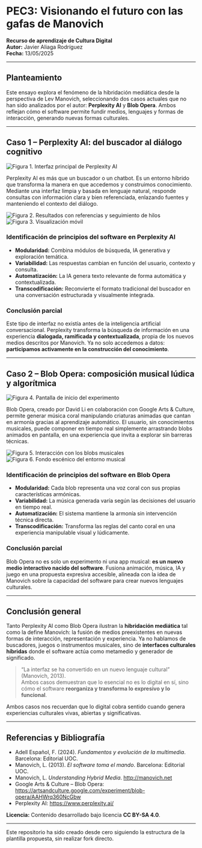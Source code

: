 # PEC3: Visionando el futuro con las gafas de Manovich

**Recurso de aprendizaje de Cultura Digital**  
**Autor:** Javier Aliaga Rodríguez  
**Fecha:** 13/05/2025  

---

## Planteamiento

Este ensayo explora el fenómeno de la hibridación mediática desde la perspectiva de Lev Manovich, seleccionando dos casos actuales que no han sido analizados por el autor: **Perplexity AI** y **Blob Opera**. Ambos reflejan cómo el software permite fundir medios, lenguajes y formas de interacción, generando nuevas formas culturales.

---

## Caso 1 – Perplexity AI: del buscador al diálogo cognitivo

![Figura 1. Interfaz principal de Perplexity AI](media/perplexity_home.png)

Perplexity AI es más que un buscador o un chatbot. Es un entorno híbrido que transforma la manera en que accedemos y construimos conocimiento. Mediante una interfaz limpia y basada en lenguaje natural, responde consultas con información clara y bien referenciada, enlazando fuentes y manteniendo el contexto del diálogo.

![Figura 2. Resultados con referencias y seguimiento de hilos](media/perplexity_resultado_hibridacion.png)  
![Figura 3. Visualización móvil](media/perplexity_mobile.png)

### Identificación de principios del software en Perplexity AI

- **Modularidad:** Combina módulos de búsqueda, IA generativa y exploración temática.
- **Variabilidad:** Las respuestas cambian en función del usuario, contexto y consulta.
- **Automatización:** La IA genera texto relevante de forma automática y contextualizada.
- **Transcodificación:** Reconvierte el formato tradicional del buscador en una conversación estructurada y visualmente integrada.

### Conclusión parcial

Este tipo de interfaz no existía antes de la inteligencia artificial conversacional. Perplexity transforma la búsqueda de información en una experiencia **dialogada, ramificada y contextualizada**, propia de los nuevos medios descritos por Manovich. Ya no solo accedemos a datos: **participamos activamente en la construcción del conocimiento**.

---

## Caso 2 – Blob Opera: composición musical lúdica y algorítmica

![Figura 4. Pantalla de inicio del experimento](media/blobopera_home.png)

Blob Opera, creado por David Li en colaboración con Google Arts & Culture, permite generar música coral manipulando criaturas animadas que cantan en armonía gracias al aprendizaje automático. El usuario, sin conocimientos musicales, puede componer en tiempo real simplemente arrastrando blobs animados en pantalla, en una experiencia que invita a explorar sin barreras técnicas.

![Figura 5. Interacción con los blobs musicales](media/blobopera_interaction.png)  
![Figura 6. Fondo escénico del entorno musical](media/blobopera_background.png)

### Identificación de principios del software en Blob Opera

- **Modularidad:** Cada blob representa una voz coral con sus propias características armónicas.
- **Variabilidad:** La música generada varía según las decisiones del usuario en tiempo real.
- **Automatización:** El sistema mantiene la armonía sin intervención técnica directa.
- **Transcodificación:** Transforma las reglas del canto coral en una experiencia manipulable visual y lúdicamente.

### Conclusión parcial

Blob Opera no es solo un experimento ni una app musical: **es un nuevo medio interactivo nacido del software**. Fusiona animación, música, IA y juego en una propuesta expresiva accesible, alineada con la idea de Manovich sobre la capacidad del software para crear nuevos lenguajes culturales.

---

## Conclusión general

Tanto Perplexity AI como Blob Opera ilustran la **hibridación mediática** tal como la define Manovich: la fusión de medios preexistentes en nuevas formas de interacción, representación y experiencia. Ya no hablamos de buscadores, juegos o instrumentos musicales, sino de **interfaces culturales híbridas** donde el software actúa como metamedio y generador de significado.

> “La interfaz se ha convertido en un nuevo lenguaje cultural” (Manovich, 2013).  
> Ambos casos demuestran que lo esencial no es lo digital en sí, sino cómo el software **reorganiza y transforma lo expresivo y lo funcional**.

Ambos casos nos recuerdan que lo digital cobra sentido cuando genera experiencias culturales vivas, abiertas y significativas.

---

## Referencias y Bibliografía

- Adell Español, F. (2024). *Fundamentos y evolución de la multimedia*. Barcelona: Editorial UOC.
- Manovich, L. (2013). *El software toma el mando*. Barcelona: Editorial UOC.
- Manovich, L. *Understanding Hybrid Media*. http://manovich.net
- Google Arts & Culture – Blob Opera: https://artsandculture.google.com/experiment/blob-opera/AAHWrq360NcGbw
- Perplexity AI: https://www.perplexity.ai/

**Licencia:** Contenido desarrollado bajo licencia **CC BY-SA 4.0**.

---

Este repositorio ha sido creado desde cero siguiendo la estructura de la plantilla propuesta, sin realizar fork directo.
